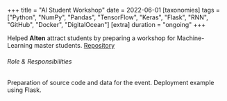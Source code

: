 +++
title = "AI Student Workshop"
date = 2022-06-01
[taxonomies]
tags = ["Python", "NumPy", "Pandas", "TensorFlow", "Keras", "Flask", "RNN",  "GitHub", "Docker", "DigitalOcean"]
[extra]
duration = "ongoing"
+++

Helped **Alten** attract students by preparing a workshop for Machine-Learning master students.
[Repository](https://github.com/alten-se/case-event)

###### Role & Responsibilities

Preparation of source code and data for the event. Deployment example using Flask.